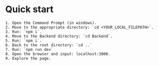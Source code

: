 # Quick start
    1. Open the Command Prompt (in windows).
    2. Move to the appropriate directory: `cd <YOUR_LOCAL_FILEPATH>`.
    3. Run: `npm i`.
    4. Move to the Backend directory: `cd Backend`.
    5. Run: `npm i`.
    6. Back to the root directory: `cd ..`
    7. Run: `npm run dev`
    8. Open the browser and input: localhost:3000.
    9. Explore the page.
